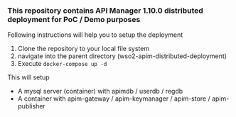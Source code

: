 ### This repository contains API Manager 1.10.0 distributed deployment for PoC / Demo purposes

Following instructions will help you to setup the deployment

1. Clone the repository to your local file system
2. navigate into the parent directory (wso2-apim-distributed-deployment)
3. Execute ``` docker-compose up -d ```

This will setup 

* A mysql server (container) with apimdb / userdb / regdb
* A container with apim-gateway / apim-keymanager / apim-store / apim-publisher
